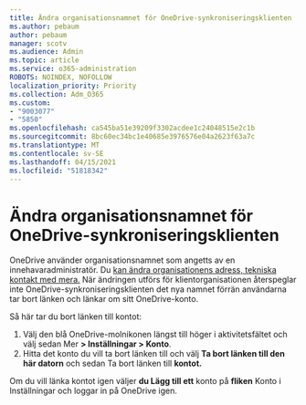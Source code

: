 ```yaml
---
title: Ändra organisationsnamnet för OneDrive-synkroniseringsklienten
ms.author: pebaum
author: pebaum
manager: scotv
ms.audience: Admin
ms.topic: article
ms.service: o365-administration
ROBOTS: NOINDEX, NOFOLLOW
localization_priority: Priority
ms.collection: Adm_O365
ms.custom:
- "9003077"
- "5850"
ms.openlocfilehash: ca545ba51e39209f3302acdee1c24048515e2c1b
ms.sourcegitcommit: 8bc60ec34bc1e40685e3976576e04a2623f63a7c
ms.translationtype: MT
ms.contentlocale: sv-SE
ms.lasthandoff: 04/15/2021
ms.locfileid: "51818342"
---
```

# <a name="change-the-organization-name-for-the-onedrive-sync-client"></a>Ändra organisationsnamnet för OneDrive-synkroniseringsklienten

OneDrive använder organisationsnamnet som angetts av en innehavaradministratör.  Du [kan ändra organisationens adress, tekniska kontakt med mera.](https://docs.microsoft.com/microsoft-365/admin/manage/change-address-contact-and-more) När ändringen utförs för klientorganisationen återspeglar inte OneDrive-synkroniseringsklienten det nya namnet förrän användarna tar bort länken och länkar om sitt OneDrive-konto.

Så här tar du bort länken till kontot:

1. Välj den blå OneDrive-molnikonen längst till höger i aktivitetsfältet och välj sedan Mer  **> Inställningar > Konto**.
2. Hitta det konto du vill ta bort länken till och välj **Ta bort länken till den här datorn** och sedan Ta bort länken till **kontot.**

Om du vill länka kontot igen väljer  **du Lägg till ett** konto på  **fliken** Konto i Inställningar och loggar in på OneDrive igen.